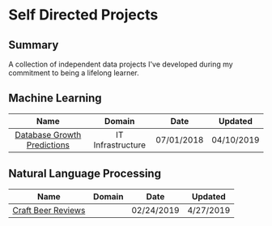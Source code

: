 # Self Directed Projects

## Summary

A collection of independent data projects I've developed during my commitment to being a lifelong learner.

## Machine Learning
| Name  | Domain | Date | Updated |
| :---: | :---: | :---: | :---: |
| [Database Growth Predictions](https://github.com/James-Livingston/SelfDirectedProjects/blob/master/DatabaseGrowthPredictions/ML-DatabaseGrowthPredictions.ipynb) | IT Infrastructure | 07/01/2018 | 04/10/2019

## Natural Language Processing
| Name  | Domain | Date | Updated |
| :---: | :---: | :---: | :---: |
| [Craft Beer Reviews](https://github.com/James-Livingston/SelfDirectedProjects/tree/master/RecommendationEngine) | | 02/24/2019 | 4/27/2019